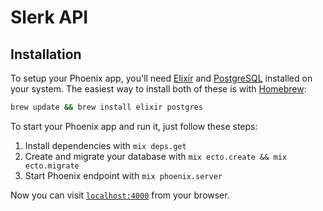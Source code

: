 # Slerk API

## Installation

To setup your Phoenix app, you'll need [Elixir](http://elixir-lang.org/) and [PostgreSQL](http://www.postgresql.org/) installed on your system. The easiest way to install both of these is with [Homebrew](http://brew.sh/):

```bash
brew update && brew install elixir postgres
```

 To start your Phoenix app and run it, just follow these steps:

  1. Install dependencies with `mix deps.get`
  2. Create and migrate your database with `mix ecto.create && mix ecto.migrate`
  3. Start Phoenix endpoint with `mix phoenix.server`

Now you can visit [`localhost:4000`](http://localhost:4000) from your browser.

